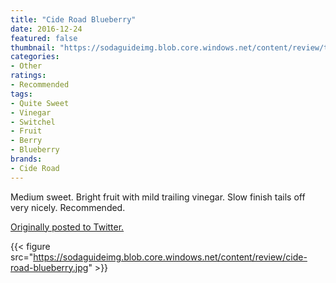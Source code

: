 ```yaml
---
title: "Cide Road Blueberry"
date: 2016-12-24
featured: false
thumbnail: "https://sodaguideimg.blob.core.windows.net/content/review/thumbs/cide-road-blueberry.jpg"
categories:
- Other
ratings:
- Recommended
tags:
- Quite Sweet
- Vinegar
- Switchel
- Fruit
- Berry
- Blueberry
brands:
- Cide Road
---
```


Medium sweet. Bright fruit with mild trailing vinegar. Slow finish tails off very nicely. Recommended.

[Originally posted to Twitter.](https://twitter.com/Cavorter/status/812778529112858624)

{{< figure src="https://sodaguideimg.blob.core.windows.net/content/review/cide-road-blueberry.jpg" >}}

